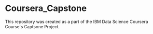 # Coursera_Capstone
This repository was created as a part of the IBM Data Science Coursera Course's Captsone Project.
